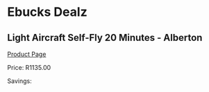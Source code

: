 
# Ebucks Dealz
## Light Aircraft Self-Fly 20 Minutes - Alberton
[Product Page](https://www.ebucks.com/web/shop/productSelected.do?prodId=342609562&catId=322194367)

Price: R1135.00

Savings: 


	